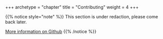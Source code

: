 +++
archetype = "chapter"
title = "Contributing"
weight = 4
+++

{{% notice style="note" %}}
This section is under redaction, please come back later.

[More information on Github](https://github.com/digital-feather/cryptellation)
{{% /notice %}}
